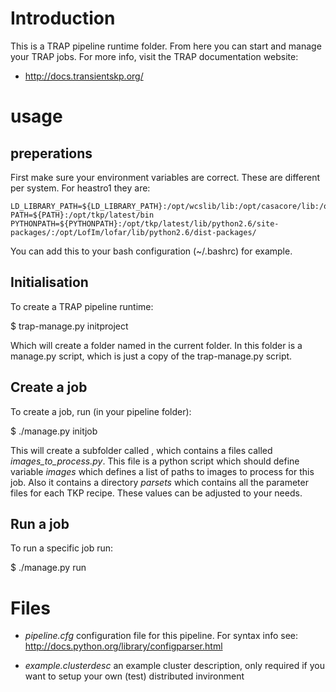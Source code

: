 Introduction
============

This is a TRAP pipeline runtime folder. From here you can start and manage
your TRAP jobs. For more info, visit the TRAP documentation website:

 * http://docs.transientskp.org/


usage
=====

preperations
------------

First make sure your environment variables are correct. These are different
per system. For heastro1 they are:

    LD_LIBRARY_PATH=${LD_LIBRARY_PATH}:/opt/wcslib/lib:/opt/casacore/lib:/opt/pyrap/lib
    PATH=${PATH}:/opt/tkp/latest/bin
    PYTHONPATH=${PYTHONPATH}:/opt/tkp/latest/lib/python2.6/site-packages/:/opt/LofIm/lofar/lib/python2.6/dist-packages/

You can add this to your bash configuration (~/.bashrc) for example.


Initialisation
--------------

To create a TRAP pipeline runtime:

 $ trap-manage.py initproject <projectname>

Which will create a folder named <projectname> in the current folder. In this
folder is a manage.py script, which is just a copy of the trap-manage.py
script.


Create a job
------------

To create a job, run (in your pipeline folder):

 $ ./manage.py initjob <jobname>

This will create a subfolder called <jobname>, which contains a files called
*images_to_process.py*. This file is a python script which should define
variable *images* which defines a list of paths to images to process for this
job. Also it contains a directory *parsets* which contains all the parameter
files for each TKP recipe. These values can be adjusted to your needs.


Run a job
---------

To run a specific job run:

 $ ./manage.py run <jobname>


Files
=====

* *pipeline.cfg*
  configuration file for this pipeline. For syntax info see:
  <http://docs.python.org/library/configparser.html>

* *example.clusterdesc*
  an example cluster description, only required if you want to setup your
  own (test) distributed invironment




